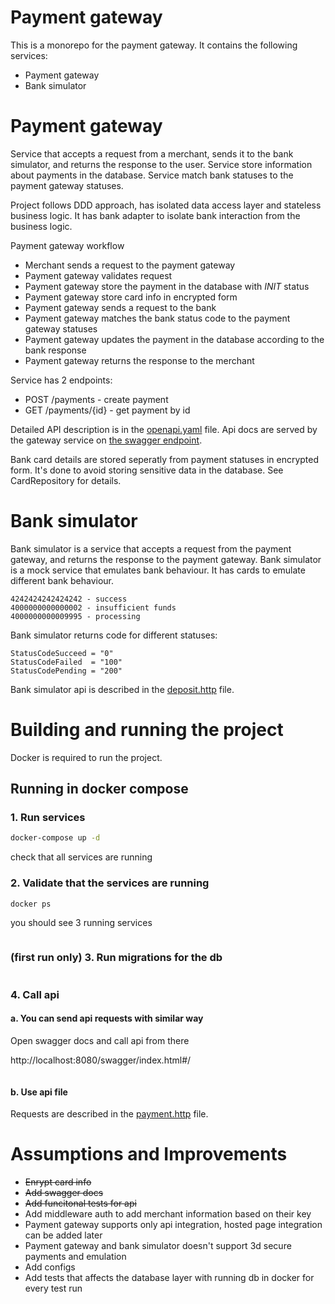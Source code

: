 # Payment gateway

This is a monorepo for the payment gateway. It contains the following services:

* Payment gateway 
* Bank simulator

# Payment gateway

Service that accepts a request from a merchant, sends it to the bank simulator, and returns the response to the user.
Service store information about payments in the database. Service match bank statuses to the payment gateway statuses.

Project follows DDD approach, has isolated data access layer and stateless business logic. It has bank adapter
to isolate bank interaction from the business logic.

Payment gateway workflow
* Merchant sends a request to the payment gateway
* Payment gateway validates request
* Payment gateway store the payment in the database with *INIT* status
* Payment gateway store card info in encrypted form
* Payment gateway sends a request to the bank
* Payment gateway matches the bank status code to the payment gateway statuses
* Payment gateway updates the payment in the database according to the bank response
* Payment gateway returns the response to the merchant


Service has 2 endpoints:


* POST /payments - create payment
* GET /payments/{id} - get payment by id

Detailed API description is in the [openapi.yaml](./payment_gateway/cmd/web_server/docs/swagger.yaml) file.
Api docs are served by the gateway service on [the swagger endpoint](http://localhost:8080/swagger/index.html#/).

Bank card details are stored seperatly from payment statuses in encrypted form. It's done to avoid storing sensitive data in the database.
See CardRepository for details.

# Bank simulator
Bank simulator is a service that accepts a request from the payment gateway, and returns the response to the payment gateway.
Bank simulator is a mock service that emulates bank behaviour.
It has cards to emulate different bank behaviour.


    4242424242424242 - success
    4000000000000002 - insufficient funds
    4000000000009995 - processing

Bank simulator returns code for different statuses:

    StatusCodeSucceed = "0"
	StatusCodeFailed  = "100"
	StatusCodePending = "200"

Bank simulator api is described in the [deposit.http](./bank_simulator/api/deposit.http) file.


# Building and running the project

Docker is required to run the project.

## Running in docker compose

### 1. Run services
```bash
docker-compose up -d
 ```

check that all services are running

### 2. Validate that the services are running

```bash
docker ps
```

you should see 3 running services

```bash

```

### (first run only) 3. Run migrations for the db

```bash

```

### 4. Call api

#### a. You can send api requests with similar way

Open swagger docs and call api from there

http://localhost:8080/swagger/index.html#/

```bash 


```
#### b. Use api file
Requests are described in the [payment.http](./payment_gateway/api/payment.http) file.


# Assumptions and Improvements

* ~~Enrypt card info~~
* ~~Add swagger docs~~
* ~~Add funcitonal tests for api~~
* Add middleware auth to add merchant information based on their key
* Payment gateway supports only api integration, hosted page integration can be added later
* Payment gateway and bank simulator doesn't support 3d secure payments and emulation
* Add configs
* Add tests that affects the database layer with running db in docker for every test run